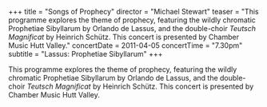 +++
title = "Songs of Prophecy"
director = "Michael Stewart"
teaser = "This programme explores the theme of prophecy, featuring the wildly chromatic Prophetiae Sibyllarum by Orlando de Lassus, and the double-choir *Teutsch Magnificat* by Heinrich Schütz. This concert is presented by Chamber Music Hutt Valley."
concertDate = 2011-04-05
concertTime = "7.30pm"
subtitle = "Lassus: Prophetiae Sibyllarum"
+++

This programme explores the theme of prophecy, featuring the wildly chromatic Prophetiae Sibyllarum by Orlando de Lassus, and the double-choir *Teutsch Magnificat* by Heinrich Schütz. This concert is presented by Chamber Music Hutt Valley.
